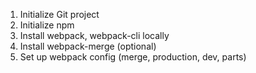 1. Initialize Git project
2. Initialize npm
3. Install webpack, webpack-cli locally
5. Install webpack-merge (optional)
4. Set up webpack config (merge, production, dev, parts)